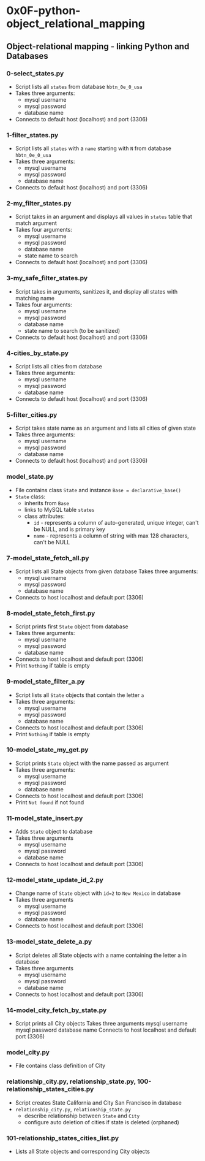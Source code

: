 # 0x0F-python-object_relational_mapping

## Object-relational mapping - linking Python and Databases
### 0-select_states.py
* Script lists all `states` from database `hbtn_0e_0_usa`
* Takes three arguments:
  * mysql username
  * mysql password
  * database name
* Connects to default host (localhost) and port (3306)

### 1-filter_states.py
* Script lists all `states` with a `name` starting with `N` from database `hbtn_0e_0_usa`
* Takes three arguments:
  * mysql username
  * mysql password
  * database name
* Connects to default host (localhost) and port (3306)

### 2-my_filter_states.py
* Script takes in an argument and displays all values in `states` table that match argument
* Takes four arguments:
  * mysql username
  * mysql password
  * database name
  * state name to search
* Connects to default host (localhost) and port (3306)

### 3-my_safe_filter_states.py
* Script takes in arguments, sanitizes it, and display all states with matching name
* Takes four arguments:
  * mysql username
  * mysql password
  * database name
  * state name to search (to be sanitized) 
* Connects to default host (localhost) and port (3306)

### 4-cities_by_state.py
* Script lists all cities from database
* Takes three arguments:
  * mysql username
  * mysql password
  * database name
* Connects to default host (localhost) and port (3306)

### 5-filter_cities.py
* Script takes state name as an argument and lists all cities of given state
* Takes three arguments:
  * mysql username
  * mysql password
  * database name
* Connects to default host (localhost) and port (3306)

### model_state.py
* File contains class `State` and instance `Base = declarative_base()`
* `State` class:
  * inherits from `Base`
  * links to MySQL table `states`
  * class attributes:
    * `id` - represents a column of auto-generated, unique integer, can't be NULL, and is primary key
    * `name` - represents a column of string with max 128 characters, can't be NULL

### 7-model_state_fetch_all.py
* Script lists all State objects from given database
Takes three arguments:
  * mysql username
  * mysql password
  * database name
* Connects to host localhost and default port (3306)

### 8-model_state_fetch_first.py
* Script prints first `State` object from database
* Takes three arguments:
  * mysql username
  * mysql password
  * database name
* Connects to host localhost and default port (3306)
* Print `Nothing` if table is empty

### 9-model_state_filter_a.py
* Script lists all `State` objects that contain the letter `a`
* Takes three arguments:
  * mysql username
  * mysql password
  * database name
* Connects to host localhost and default port (3306)
* Print `Nothing` if table is empty

### 10-model_state_my_get.py
* Script prints `State` object with the name passed as argument
* Takes three arguments:
  * mysql username
  * mysql password
  * database name
* Connects to host localhost and default port (3306)
* Print `Not found` if not found

### 11-model_state_insert.py
* Adds `State` object to database
* Takes three arguments
  * mysql username
  * mysql password
  * database name
* Connects to host localhost and default port (3306)

### 12-model_state_update_id_2.py
* Change name of `State` object with `id=2` to `New Mexico` in database
* Takes three arguments
  * mysql username
  * mysql password
  * database name
* Connects to host localhost and default port (3306)

### 13-model_state_delete_a.py
* Script deletes all State objects with a name containing the letter a in database
* Takes three arguments
  * mysql username
  * mysql password
  * database name
* Connects to host localhost and default port (3306)

### 14-model_city_fetch_by_state.py
* Script prints all City objects
Takes three arguments
    mysql username
    mysql password
    database name
Connects to host localhost and default port (3306)

### model_city.py
* File contains class definition of City

### relationship_city.py, relationship_state.py, 100-relationship_states_cities.py
* Script creates State California and City San Francisco in database
* `relationship_city.py`, `relationship_state.py`
  * describe relationship between `State` and `City`
  * configure auto deletion of cities if state is deleted (orphaned)

### 101-relationship_states_cities_list.py
* Lists all State objects and corresponding City objects

